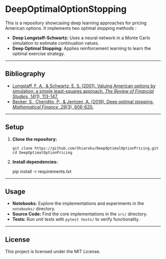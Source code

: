 # DeepOptimalOptionStopping
This is a repository showcasing deep learning approaches for pricing American options. It implements two optimal stopping methods :

- **Deep Longstaff-Schwartz:** Uses a neural network in a Monte Carlo simulation to estimate continuation values.
- **Deep Optimal Stopping:** Applies reinforcement learning to learn the optimal exercise strategy.

---

## Bibliography 

- [Longstaff, F. A., & Schwartz, E. S. (2001). Valuing American options by simulation: a simple least-squares approach. *The Review of Financial Studies, 14*(1), 113-147.](https://people.math.ethz.ch/~hjfurrer/teaching/LongstaffSchwartzAmericanOptionsLeastSquareMonteCarlo.pdf)
- [Becker, S., Cheridito, P., & Jentzen, A. (2019). Deep optimal stopping. *Mathematical Finance, 29*(3), 606-620.](https://jmlr.org/papers/volume20/18-232/18-232.pdf)

---

## Setup

1. **Clone the repository:**

   `git clone https://github.com/Shiaroku/DeepOptimalOptionPricing.git`  
   `cd DeepOptimalOptionPricing`

2. **Install dependencies:**

   pip install -r requirements.txt

---

## Usage

- **Notebooks:** Explore the implementations and experiments in the `notebooks/` directory.
- **Source Code:** Find the core implementations in the `src/` directory.
- **Tests:** Run unit tests with `pytest tests/` to verify functionality.

---

## License

This project is licensed under the MIT License.

